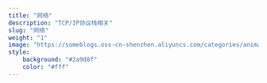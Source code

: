 ```yaml
---
title: "网络"
description: "TCP/IP协议栈相关"
slug: "网络"
weight: "1"
image: "https://someblogs.oss-cn-shenzhen.aliyuncs.com/categories/animal1.jpeg"
style:
    background: "#2a9d8f"
    color: "#fff"
---
```

